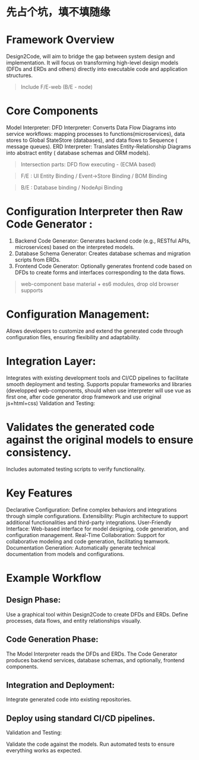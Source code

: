 # 先占个坑，填不填随缘

# Framework Overview
Design2Code, will aim to bridge the gap between system design and implementation. It will focus on transforming high-level design models (DFDs and ERDs and others) directly into executable code and application structures. 
> Include F/E-web (B/E - node)

# Core Components
Model Interpreter:
   DFD Interpreter: Converts Data Flow Diagrams into service workflows: mapping processes to functions(microservices), data stores to Global StateStore (databases), and data flows to Sequence ( message queues).
   ERD Interpreter: Translates Entity-Relationship Diagrams into abstract entity ( database schemas and ORM models).
   > Intersection parts: DFD flow executing - (ECMA based)

   > F/E :  UI Entity Binding / Event->Store Binding / BOM Binding

   > B/E :  Database binding / NodeApi Binding



# Configuration Interpreter then Raw Code Generator :

1. Backend Code Generator: Generates backend code (e.g., RESTful APIs, microservices) based on the interpreted models.
2. Database Schema Generator: Creates database schemas and migration scripts from ERDs.
3. Frontend Code Generator: Optionally generates frontend code based on DFDs to create forms and interfaces corresponding to the data flows.
  > web-component base material + es6 modules, drop old browser supports

# Configuration Management:

Allows developers to customize and extend the generated code through configuration files, ensuring flexibility and adaptability.


# Integration Layer:

Integrates with existing development tools and CI/CD pipelines to facilitate smooth deployment and testing.
Supports popular frameworks and libraries (developped web-components, should when use interpreter will use vue as first one, after code generator drop framework and use original js+html+css)
Validation and Testing:

# Validates the generated code against the original models to ensure consistency.
Includes automated testing scripts to verify functionality.

# Key Features
Declarative Configuration: Define complex behaviors and integrations through simple configurations.
Extensibility: Plugin architecture to support additional functionalities and third-party integrations.
User-Friendly Interface: Web-based interface for model designing, code generation, and configuration management.
Real-Time Collaboration: Support for collaborative modeling and code generation, facilitating teamwork.
Documentation Generation: Automatically generate technical documentation from models and configurations.


# Example Workflow
## Design Phase:

Use a graphical tool within Design2Code to create DFDs and ERDs.
Define processes, data flows, and entity relationships visually.


## Code Generation Phase:

The Model Interpreter reads the DFDs and ERDs.
The Code Generator produces backend services, database schemas, and optionally, frontend components.

## Integration and Deployment:

  Integrate generated code into existing repositories.
## Deploy using standard CI/CD pipelines.
  Validation and Testing:

Validate the code against the models.
  Run automated tests to ensure everything works as expected.

